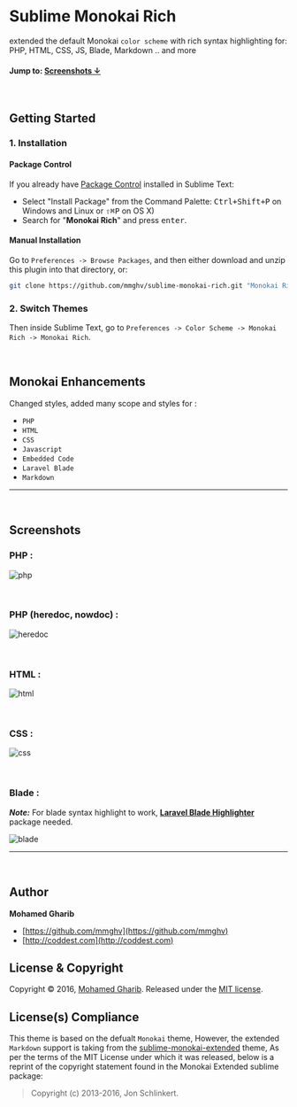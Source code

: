 
# Sublime Monokai Rich
extended the default Monokai `color scheme` with rich syntax highlighting for: PHP, HTML, CSS, JS, Blade, Markdown .. and more

#### Jump to: [Screenshots ↓](#screenshots)

<br>

## Getting Started

### 1. Installation

#### Package Control

If you already have [Package Control](http://wbond.net/sublime_packages/package_control/) installed in Sublime Text:

* Select "Install Package" from the Command Palette: <kbd>Ctrl+Shift+P</kbd> on Windows and Linux or <kbd>⇧⌘P</kbd> on OS X)
* Search for "**Monokai Rich**" and press <kbd>enter</kbd>.


#### Manual Installation

Go to `Preferences -> Browse Packages`, and then either download and unzip this plugin into that directory, or:

``` bash
git clone https://github.com/mmghv/sublime-monokai-rich.git "Monokai Rich"
```

### 2. Switch Themes

Then inside Sublime Text, go to `Preferences -> Color Scheme -> Monokai Rich -> Monokai Rich`.

<br>

## Monokai Enhancements

Changed styles, added many scope and styles for :
* `PHP`
* `HTML`
* `CSS`
* `Javascript`
* `Embedded Code`
* `Laravel Blade`
* `Markdown`

***

<br>

## Screenshots

### PHP :
![php](https://cloud.githubusercontent.com/assets/5418859/18473320/8f5bd288-79bc-11e6-9d0d-73b6d618ab76.png)

<br>

### PHP (heredoc, nowdoc) :
![heredoc](https://cloud.githubusercontent.com/assets/5418859/18282785/f0f11c74-7462-11e6-934b-932db612c170.png)

<br>

### HTML :
![html](https://cloud.githubusercontent.com/assets/5418859/18282802/ffe06cee-7462-11e6-8575-43a69cb06d25.png)

<br>

### CSS :
![css](https://cloud.githubusercontent.com/assets/5418859/18282818/070c8124-7463-11e6-9969-63eb19fa21c9.png)

<br>

### Blade :
_**Note:**_ For blade syntax highlight to work, **[Laravel Blade Highlighter](https://packagecontrol.io/packages/Laravel%20Blade%20Highlighter)** package needed.

![blade](https://cloud.githubusercontent.com/assets/5418859/18282835/1458e1ec-7463-11e6-84af-37aa7b6560c9.png)

***

<br>

## Author

**Mohamed Gharib**

+ [https://github.com/mmghv](https://github.com/mmghv)
+ [http://coddest.com](http://coddest.com)

## License & Copyright

Copyright © 2016, [Mohamed Gharib](https://github.com/mmghv).
Released under the [MIT license](LICENSE).

## License(s) Compliance
This theme is based on the defualt `Monokai` theme,
However, the extended `Markdown` support is taking from the [sublime-monokai-extended](https://github.com/jonschlinkert/sublime-monokai-extended) theme,
As per the terms of the MIT License under which it was released, below is a reprint of the copyright statement found in the Monokai Extended sublime package:
>Copyright (c) 2013-2016, Jon Schlinkert.
